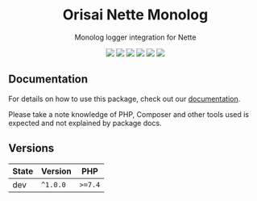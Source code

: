<h1 align="center">Orisai Nette Monolog</h1>

<p align="center">
    Monolog logger integration for Nette
</p>

<p align=center>
  <a href="https://github.com/orisai/nette-monolog/actions?query=workflow%3Aci"><img src="https://github.com/orisai/nette-monolog/workflows/ci/badge.svg"></a>
  <a href="https://coveralls.io/r/orisai/nette-monolog"><img src="https://badgen.net/coveralls/c/github/orisai/nette-monolog/v1.x?cache=300"></a>
  <a href="https://dashboard.stryker-mutator.io/reports/github.com/orisai/nette-monolog/v1.x"><img src="https://badge.stryker-mutator.io/github.com/orisai/nette-monolog/v1.x"></a>
  <a href="https://packagist.org/packages/orisai/nette-monolog"><img src="https://badgen.net/packagist/dt/orisai/nette-monolog?cache=3600"></a>
  <a href="https://packagist.org/packages/orisai/nette-monolog"><img src="https://badgen.net/packagist/v/orisai/nette-monolog?cache=3600"></a>
  <a href="https://choosealicense.com/licenses/mpl-2.0/"><img src="https://badgen.net/badge/license/MPL-2.0/blue?cache=3600"></a>
<p>

## Documentation

For details on how to use this package, check out our [documentation](docs/README.md).

Please take a note knowledge of PHP, Composer and other tools used is expected and not explained by package docs.

## Versions

| State  | Version      | PHP     |
|--------|--------------|---------|
| dev    | `^1.0.0`     | `>=7.4` |
